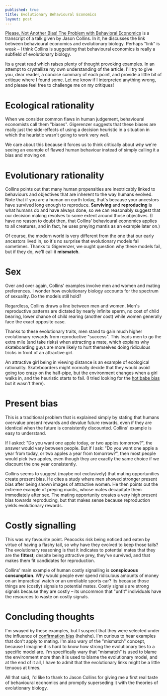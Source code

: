 ```yaml
---
published: true
title: Evolutionary Behavioural Economics
layout: post
---
```

[Please, Not Another Bias! The Problem with Behavioral Economics](http://evonomics.com/please-not-another-bias-the-problem-with-behavioral-economics/) is a transcript of a talk given by Jason Collins. In it, he discusses the link between behavioural economics and evolutionary biology. Perhaps "link" is weak – I think Collins is suggesting that behavioural economics is really a subfield of evolutionary biology.

Its a great read which raises plenty of thought provoking examples. In an attempt to crystallize my own understanding of the article, I'll try to give you, dear reader, a concise summary of each point, and provide a little bit of critique where I found some. Let me know if I interpreted anything wrong, and please feel free to challenge me on my critiques!

# Ecological rationality

When we consider common flaws in human judgement, behavioural economists call them "biases". Gigerenzer suggests that these biases are really just the side-effects of using a decision heuristic in a situation in which the heuristic wasn't going to work very well.

We care about this because it forces us to think critically about *why* we're seeing an example of flawed human behaviour instead of simply calling it a bias and moving on.

# Evolutionary rationality

Collins points out that many human propensities are inextricably linked to behaviours and objectives that are inherent to the way humans evolved. Note that if you are a human on earth today, that's because your ancestors have survived long enough to reproduce. **Surviving** and **reproducing** is what humans do and have always done, so we can reasonably suggest that our decision making revolves to some extent around those objectives. (I have no reason to doubt then, that Collins' behavioural economics applies to all creatures, and in fact, he uses preying mantis as an example later on.)

Of course, the modern world is very different from the one that our early ancestors lived in, so it's no surprise that evolutionary models fail sometimes. Thanks to Gigerenzer, we ought question why these models fail, but if they do, we'll call it **mismatch**.

# Sex

Over and over again, Collins' examples involve men and women and mating preferences. I wonder how evolutionary biology accounts for the spectrum of sexuality. Do the models still hold?

Regardless, Collins draws a line between men and women. Men's reproductive patterns are dictated by nearly infinite sperm, no cost of child bearing, lower chance of child rearing (another cost) while women generally face the exact opposite case. 

Thanks to these evolutionary traits, men stand to gain much higher evolutionary rewards from reproductive "success". This leads men to go the extra mile (and take risks) when attracting a mate, which explains why skateboarding guys are more likely to hurt themselves doing ridiculous tricks in front of an attractive girl.

An attractive girl being in viewing distance is an example of ecological rationality. Skateboarders might normally decide that they would avoid going too crazy on the half-pipe, but the environment changes when a girl walks in, and the heuristic starts to fail. (I tried looking for the [hot babe bias](https://en.wikipedia.org/wiki/List_of_cognitive_biases) but it wasn't there).

# Present bias

This is a traditional problem that is explained simply by stating that humans overvalue present rewards and devalue future rewards, even if they are identical when the future is consistently discounted. Collins' example is easy to understand.

If I asked: "Do you want one apple today, or two apples tomorrow?", the answer would vary between people. But if I ask: "Do you want one apple a year from today, or two apples a year from tomorrow?", then most people would pick two apples, even though they are exactly the same choice if we discount the one year consistently.

Collins seems to suggest (maybe not exclusively) that mating opportunities create present bias. He cites a study where men showed stronger present bias after being shown images of attractive women. He then points out the extreme example of preying mantis, whose mates decapitate them immediately after sex. The mating opportunity creates a very high present bias towards reproducing, but that makes sense because reproduction yields evolutionary rewards.

# Costly signalling

This was my favourite point. Peacocks risk being noticed and eaten by virtue of having a flashy tail, so why have they evolved to keep those tails? The evolutionary reasoning is that it indicates to potential mates that they are the **fittest**; despite being attractive prey, they've survived, and that makes them fit candidates for reproduction.

Collins' main example of human costly signalling is **conspicuous consumption**. Why would people ever spend ridiculous amounts of money on an impractical watch or an unreliable sports car? Its because those things are (costly) signals to potential mates. Costly signals are strong signals because they are costly – its uncommon that "unfit" individuals have the resources to waste on costly signals.

# Concluding thoughts

I'm swayed by these examples, but I suspect that they were selected under the influence of [confirmation bias](https://en.wikipedia.org/wiki/Confirmation_bias) (hehehe). I'm curious to hear examples that don't apply to mating. I'm also wary of the "mismatch" concept, because I imagine it is hard to know how strong the evolutionary ties to a specific model are. I'm specifically wary that "mismatch" is used to blame the environment more than it is used to blame the evolutionary model, and at the end of it all, I have to admit that the evolutionary links might be a little tenuous at times.

All that said, I'd like to thank to Jason Collins for giving me a first real taste of behavioural economics and promptly superseding it with the theories of evolutionary biology.